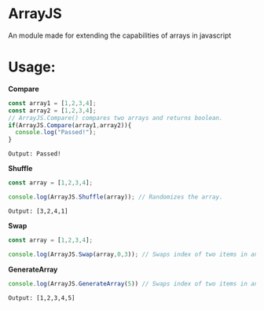 # ArrayJS
An module made for extending the capabilities of arrays in javascript

# Usage:

**Compare**

```javascript
const array1 = [1,2,3,4];
const array2 = [1,2,3,4];
// ArrayJS.Compare() compares two arrays and returns boolean.
if(ArrayJS.Compare(array1,array2)){
  console.log("Passed!");
}

```

```
Output: Passed!
```

**Shuffle**

```javascript
const array = [1,2,3,4];

console.log(ArrayJS.Shuffle(array)); // Randomizes the array.

```

```
Output: [3,2,4,1]
```

**Swap**

```javascript
const array = [1,2,3,4];

console.log(ArrayJS.Swap(array,0,3)); // Swaps index of two items in an array.

```

**GenerateArray**

```javascript
console.log(ArrayJS.GenerateArray(5)) // Swaps index of two items in an array. // Generates an array as of which the items count from 1 to the respective length of the array.

```

```
Output: [1,2,3,4,5]
```
